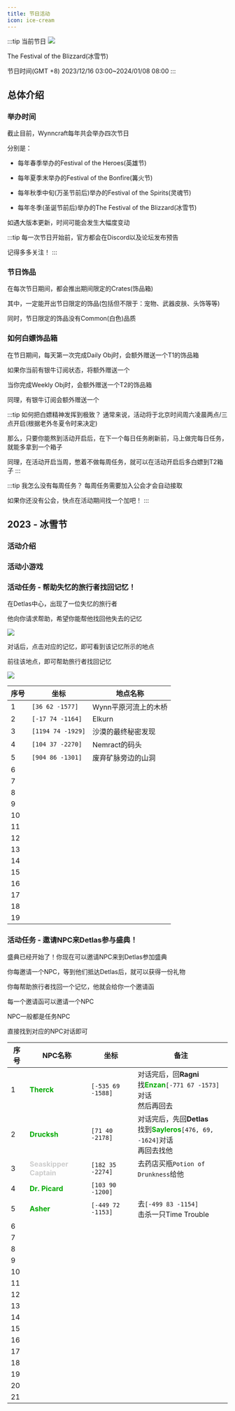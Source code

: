 ```yaml
---
title: 节日活动
icon: ice-cream
---
```


:::tip 当前节日
![](/assets/img/festival.jpg)

The Festival of the Blizzard(冰雪节)

节日时间(GMT +8) 2023/12/16 03:00~2024/01/08 08:00
:::
## 总体介绍

### 举办时间
截止目前，Wynncraft每年共会举办四次节日

分别是：

+ 每年春季举办的Festival of the Heroes(英雄节)

+ 每年夏季末举办的Festival of the Bonfire(篝火节)

+ 每年秋季中旬(万圣节前后)举办的Festival of the Spirits(灵魂节)

+ 每年冬季(圣诞节前后)举办的The Festival of the Blizzard(冰雪节)

如遇大版本更新，时间可能会发生大幅度变动

:::tip
每一次节日开始前，官方都会在Discord以及论坛发布预告

记得多多关注！
:::

### 节日饰品

在每次节日期间，都会推出期间限定的Crates(饰品箱)

其中，一定能开出节日限定的饰品(包括但不限于：宠物、武器皮肤、头饰等等)

同时，节日限定的饰品没有Common(白色)品质

### 如何白嫖饰品箱

在节日期间，每天第一次完成Daily Obj时，会额外赠送一个T1的饰品箱

如果你当前有银牛订阅状态，将额外赠送一个

当你完成Weekly Obj时，会额外赠送一个T2的饰品箱

同理，有银牛订阅会额外赠送一个

:::tip 如何把白嫖精神发挥到极致？
通常来说，活动将于北京时间周六凌晨两点/三点开启(根据老外冬夏令时来决定)

那么，只要你能熬到活动开启后，在下一个每日任务刷新前，马上做完每日任务，就能多拿到一个箱子

同理，在活动开启当周，憋着不做每周任务，就可以在活动开启后多白嫖到T2箱子
:::

:::tip 我怎么没有每周任务？
每周任务需要加入公会才会自动接取

如果你还没有公会，快点在活动期间找一个加吧！
:::

## 2023 - 冰雪节
### 活动介绍

### 活动小游戏

### 活动任务 - 帮助失忆的旅行者找回记忆！

在Detlas中心，出现了一位失忆的旅行者

他向你请求帮助，希望你能帮他找回他失去的记忆

![](/assets/img/festival1.jpg)

对话后，点击对应的记忆，即可看到该记忆所示的地点

前往该地点，即可帮助旅行者找回记忆

![](/assets/img/festival2.jpg)

| 序号 | 坐标 | 地点名称 |
| --- | --- | --- |
| 1 | `[36 62 -1577]` | Wynn平原河流上的木桥 |
| 2 | `[-17 74 -1164]` | Elkurn |
| 3 | `[1194 74 -1929]` | 沙漠的最终秘密发现 |
| 4 | `[104 37 -2270]` | Nemract的码头 |
| 5 | `[904 86 -1301]` | 废弃矿脉旁边的山洞 |
| 6 | | |
| 7 | | |
| 8 | | |
| 9 | | |
| 10 | | |
| 11 | | |
| 12 | | |
| 13 | | |
| 14 | | |
| 15 | | |
| 16 | | |
| 17 | | |
| 18 | | |
| 19 | | |

### 活动任务 - 邀请NPC来Detlas参与盛典！

盛典已经开始了！你现在可以邀请NPC来到Detlas参加盛典

你每邀请一个NPC，等到他们抵达Detlas后，就可以获得一份礼物

你每帮助旅行者找回一个记忆，他就会给你一个邀请函

每一个邀请函可以邀请一个NPC

NPC一般都是任务NPC

直接找到对应的NPC对话即可

| 序号 | NPC名称 | 坐标  | 备注 |
| --- | --- | ---  | --- |
| 1 | <font color=00AA00>**Therck**</font> | `[-535 69 -1588]` | 对话完后，回**Ragni**<br>找<font color=00AA00>**Enzan**</font>`[-771 67 -1573]`对话<br> 然后再回去  |
| 2 | <font color=00AA00>**Drucksh**</font> | `[71 40 -2178]` | 对话完后，先回**Detlas**<br>找到<font color=00AA00>**Sayleros**</font>`[476, 69, -1624]`对话<br>再回去找他 |
| 3 | <font color=CCCCCC>**Seaskipper Captain**</font>  | `[182 35 -2274]` | 去药店买瓶`Potion of Drunkness`给他 |
| 4 | <font color=00AA00>**Dr. Picard**</font> | `[103 90 -1200]` |  |
| 5 | <font color=00AA00>**Asher**</font> | `[-449 72 -1153]` | 去`[-499 83 -1154]`<br> 击杀一只Time Trouble |
| 6 |  |  |  |  |
| 7 |  |  |  |  |
| 8 |  |  |  |  |
| 9 |  |  |  |  |
| 10 |  |  |  |  |
| 11 |  |  |  |  |
| 12 |  |  |  |  |
| 13 |  |  |  |  |
| 14 |  |  |  |  |
| 15 |  |  |  |  |
| 16 |  |  |  |  |
| 17 |  |  |  |  |
| 18 |  |  |  |  |
| 19 |  |  |  |  |
| 20 |  |  |  |  |
| 21 |  |  |  |  |

